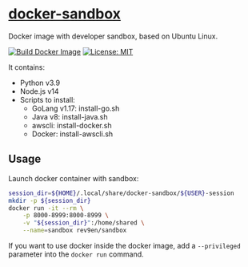 # [docker-sandbox][github-repo]

Docker image with developer sandbox, based on Ubuntu Linux.

[![Build Docker Image](https://github.com/revgen/docker/actions/workflows/docker-sandbox.yml/badge.svg)](https://github.com/revgen/docker/actions/workflows/docker-sandbox.yml)
[![License: MIT](https://img.shields.io/badge/License-MIT-yellow.svg)](https://opensource.org/licenses/MIT)

It contains:

* Python v3.9
* Node.js v14
* Scripts to install:
  * GoLang v1.17: install-go.sh
  * Java v8: install-java.sh
  * awscli: install-docker.sh
  * Docker: install-awscli.sh

## Usage

Launch docker container with sandbox:

```bash
session_dir=${HOME}/.local/share/docker-sandbox/${USER}-session
mkdir -p ${session_dir}
docker run -it --rm \
    -p 8000-8999:8000-8999 \
    -v "${session_dir}":/home/shared \
    --name=sandbox rev9en/sandbox
```

If you want to use docker inside the docker image, add a ```--privileged``` parameter into the ```docker run``` command.

[sandbox-hub]: https://hub.docker.com/r/rev9en/sandbox/
[github-repo]: https://github.com/revgen/docker-sandbox/
